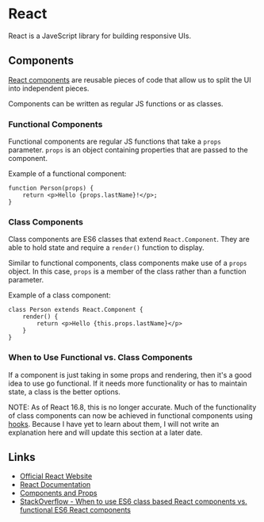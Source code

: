 # React

React is a JaveScript library for building responsive UIs.

## Components

[React components](https://reactjs.org/docs/components-and-props.html) are reusable pieces of code that allow us to split the UI into independent pieces.

Components can be written as regular JS functions or as classes.

### Functional Components

Functional components are regular JS functions that take a `props` parameter. `props` is an object containing properties that are passed to the component.

Example of a functional component:
```
function Person(props) {
    return <p>Hello {props.lastName}!</p>;
}
```

### Class Components

Class components are ES6 classes that extend `React.Component`. They are able to hold state and require a `render()` function to display.

Similar to functional components, class components make use of a `props` object. In this case, `props` is a member of the class rather than a function parameter.

Example of a class component:
```
class Person extends React.Component {
    render() {
        return <p>Hello {this.props.lastName}</p>
    }
}
```

### When to Use Functional vs. Class Components

If a component is just taking in some props and rendering, then it's a good idea to use go functional. If it needs more functionality or has to maintain state, a class is the better options.

NOTE: As of React 16.8, this is no longer accurate. Much of the functionality of class components can now be achieved in functional components using [hooks](https://reactjs.org/docs/hooks-intro.html). Because I have yet to learn about them, I will not write an explanation here and will update this section at a later date.

## Links
* [Official React Website](https://reactjs.org/)
* [React Documentation](https://reactjs.org/docs/getting-started.html)
* [Components and Props](https://reactjs.org/docs/components-and-props.html)
* [StackOverflow - When to use ES6 class based React components vs. functional ES6 React components](https://stackoverflow.com/questions/36097965/when-to-use-es6-class-based-react-components-vs-functional-es6-react-components)
